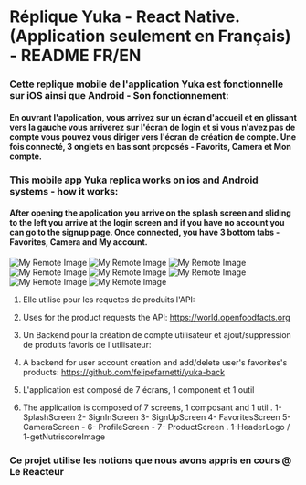 # Réplique Yuka - React Native. (Application seulement en Français) - README FR/EN

### Cette replique mobile de l'application Yuka est fonctionnelle sur iOS ainsi que Android - Son fonctionnement:
#### En ouvrant l'application, vous arrivez sur un écran d'accueil et en glissant vers la gauche vous arriverez sur l'écran de login et si vous n'avez pas de compte vous pouvez vous diriger vers l'écran de création de compte. Une fois connecté, 3 onglets en bas sont proposés - Favorits, Camera et Mon compte.

### This mobile app Yuka replica works on ios and Android systems - how it works:
#### After opening the application you arrive on the splash screen and sliding to the left you arrive at the login screen and if you have no account you can go to the signup page. Once connected, you have 3 bottom tabs - Favorites, Camera and My account.




![My Remote Image](https://user-images.githubusercontent.com/128170725/242290768-fe3d78c6-e05d-4156-a9ed-4c1a95ad003c.jpeg)
![My Remote Image](https://user-images.githubusercontent.com/128170725/242290791-e2faf771-a6f2-42d6-b033-071e09f9499c.jpeg)
![My Remote Image](https://user-images.githubusercontent.com/128170725/242290807-fa2871e3-e62a-451f-b0e4-7c285ed896da.jpeg)
![My Remote Image](https://user-images.githubusercontent.com/128170725/242290823-e8adb659-693f-46bd-ba8f-2cba88e35e8c.jpeg)
![My Remote Image](https://user-images.githubusercontent.com/128170725/242290834-73340791-918a-4729-8d28-4c9cfdcde4f7.jpeg)
![My Remote Image](https://user-images.githubusercontent.com/128170725/242290850-30fc51a4-e89e-4478-8e92-0126f3174249.jpeg)
![My Remote Image](https://user-images.githubusercontent.com/128170725/242290860-69865bea-a65d-48f9-8751-271ef042d556.jpeg)
![My Remote Image](https://user-images.githubusercontent.com/128170725/242290885-e267bc9b-0c53-4afd-ae7f-8871720cdb1b.jpeg)


1. Elle utilise pour les requetes de produits l'API:
1. Uses for the product requests the API:
https://world.openfoodfacts.org

2. Un Backend pour la création de compte utilisateur et ajout/suppression de produits favoris de l'utilisateur: 
2. A backend for user account creation and add/delete user's favorites's products:
https://github.com/felipefarnetti/yuka-back

3. L'application est composé de 7 écrans, 1 component et 1 outil
3. The application is composed of 7 screens, 1 composant and 1 util
  . 1- SplashScreen 2- SignInScreen 3- SignUpScreen 4- FavoritesScreen 5- CameraScreen - 6- ProfileScreen - 7- ProductScreen
  . 1-HeaderLogo / 1-getNutriscoreImage
  


















### Ce projet utilise les notions que nous avons appris en cours @ Le Reacteur
